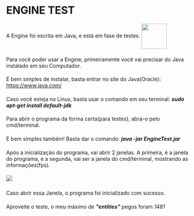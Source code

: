 # ENGINE TEST

A Engine foi escrita em Java, e está em fase de testes. <img src="https://logospng.org/download/java/logo-java-256.png" width="68px" align="center">
####
Para você poder usar a Engine, primeiramente você vai precisar do Java instalado em seu Computador.
####
É bem simples de instalar, basta entrar no site do Java(Oracle): https://www.java.com/
####
Caso você esteja no Linux, basta usar o comando em seu terminal: ***sudo apt-get install default-jdk***
####
Para abrir o programa da forma certa(para testes), abra-o pelo cmd/terminal.
####
É bem simples também! Basta dar o comando: ***java -jar EngineTest.jar***
####
Após a inicialização do programa, vai abrir 2 janelas. A primeira, é a janela do programa, e a segunda, vai ser a janela do cmd/terminal, mostrando as informações(fps).
####
<img src="https://cdn.discordapp.com/attachments/837039667265142838/839162135677239357/unknown.png">

#####
Caso abrir essa Janela, o programa foi inicializado com sucesso.
####
Aproveite o teste, o meu máximo de ***"entities"*** pegos foram _1481_



